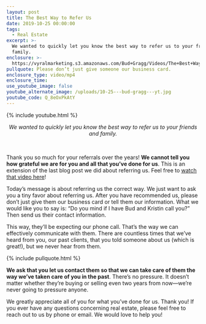 ```yaml
---
layout: post
title: The Best Way to Refer Us
date: 2019-10-25 00:00:00
tags:
  - Real Estate
excerpt: >-
  We wanted to quickly let you know the best way to refer us to your friends and
  family.
enclosure: >-
  https://vyralmarketing.s3.amazonaws.com/Bud+Gragg/Videos/The+Best+Way+to+Refer+Us.mp4
pullquote: Please don’t just give someone our business card.
enclosure_type: video/mp4
enclosure_time:
use_youtube_image: false
youtube_alternate_image: /uploads/10-25---bud-gragg---yt.jpg
youtube_code: Q_8eOxPkAtY
---
```


{% include youtube.html %}

<center><em>We wanted to quickly let you know the best way to refer us to your friends and family.</em></center>

&nbsp;

Thank you so much for your referrals over the years\! **We cannot tell you how grateful we are for you and all that you’ve done for us**. This is an extension of the last blog post we did about referring us. Feel free to <u><a target="_blank" href="https://budandkristin.com/let-us-be-your-trusted-referral-source.html">watch that video here</a></u>\!

Today’s message is about referring us the correct way. We just want to ask you a tiny favor about referring us. After you have recommended us, please don’t just give them our business card or tell them our information. What we would like you to say is: “Do you mind if I have Bud and Kristin call you?” Then send us their contact information.

This way, they’ll be expecting our phone call. That’s the way we can effectively communicate with them. There are countless times that we’ve heard from you, our past clients, that you told someone about us (which is great\!), but we never hear from them.

{% include pullquote.html %}

**We ask that you let us contact them so that we can take care of them the way we’ve taken care of you in the past**. There’s no pressure. It doesn’t matter whether they’re buying or selling even two years from now—we’re never going to pressure anyone.

We greatly appreciate all of you for what you’ve done for us. Thank you\! If you ever have any questions concerning real estate, please feel free to reach out to us by phone or email. We would love to help you\!